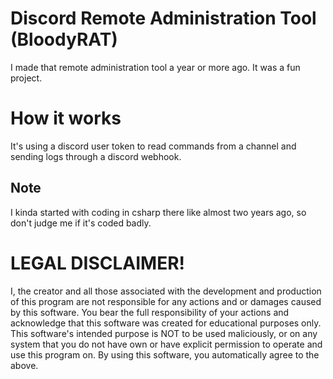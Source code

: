 # Discord Remote Administration Tool (BloodyRAT)
I made that remote administration tool a year or more ago. It was a fun project.

# How it works
It's using a discord user token to read commands from a channel and sending logs through a discord webhook.

## Note
I kinda started with coding in csharp there like almost two years ago, so don't judge me if it's coded badly.

# LEGAL DISCLAIMER!
I, the creator and all those associated with the development and production of this program are not responsible for any actions and or damages caused by this software. You bear the full responsibility of your actions and acknowledge that this software was created for educational purposes only. This software's intended purpose is NOT to be used maliciously, or on any system that you do not have own or have explicit permission to operate and use this program on. By using this software, you automatically agree to the above.